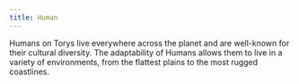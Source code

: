 ```yaml
---
title: Human
---
```


Humans on Torys live everywhere across the planet and are well-known for their cultural diversity. The adaptability of Humans allows them to live in a variety of environments, from the flattest plains to the most rugged coastlines.
